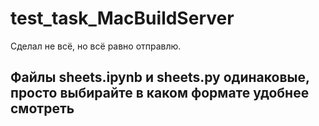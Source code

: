 # test_task_MacBuildServer
Сделал не всё, но всё равно отправлю.

## Файлы sheets.ipynb и sheets.py одинаковые, просто выбирайте в каком формате удобнее смотреть
